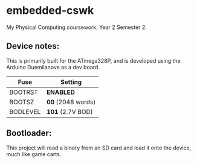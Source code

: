 embedded-cswk
=============

My Physical Computing coursework, Year 2 Semester 2.

Device notes:
-------------
This is primarily built for the ATmega328P, and is developed using the Arduino Duemilanove as a dev board.

Fuse     | Setting
---------|--------
BOOTRST  | **ENABLED**
BOOTSZ   | **00** (2048 words)
BODLEVEL | **101** (2.7V BOD)


Bootloader:
-----------
This project will read a binary from an SD card and load it onto the device, much like game carts.
